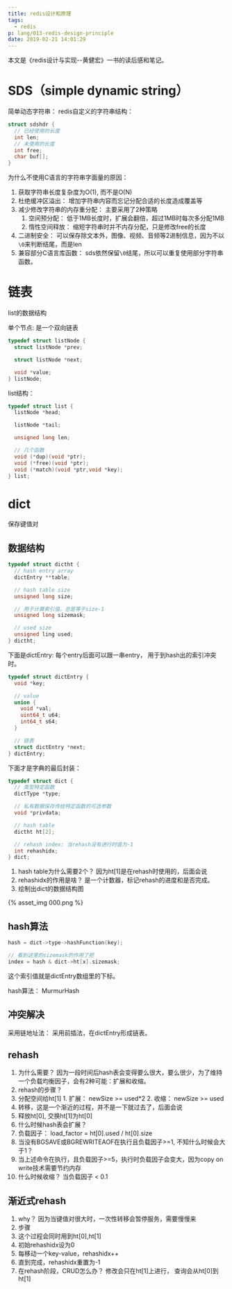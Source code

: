 ```yaml
---
title: redis设计和原理
tags:
  - redis
p: lang/013-redis-design-principle
date: 2019-02-21 14:01:29
---
```


本文是《redis设计与实现--黄健宏》一书的读后感和笔记。

# SDS（simple dynamic string）
简单动态字符串： redis自定义的字符串结构：
```c
struct sdshdr {
  // 已经使用的长度
  int len;
  // 未使用的长度
  int free;
  char buf[];
}
```
为什么不使用C语言的字符串字面量的原因：
1. 获取字符串长度复杂度为O(1), 而不是O(N)
2. 杜绝缓冲区溢出： 增加字符串内容而忘记分配合适的长度造成覆盖等
3. 减少修改字符串的内存重分配： 主要采用了2种策略
    1. 空间预分配： 低于1MB长度时，扩展会翻倍，超过1MB时每次多分配1MB
    2. 惰性空间释放： 缩短字符串时并不内存分配，只是修改free的长度
4. 二进制安全： 可以保存除文本外，图像、视频、音频等2进制信息，因为不以`\0`来判断结尾，而是len
5. 兼容部分C语言库函数： sds依然保留`\0`结尾，所以可以重复使用部分字符串函数。

# 链表
list的数据结构

单个节点: 是一个双向链表
```c
typedef struct listNode {
  struct listNode *prev;

  struct listNode *next;

  void *value;
} listNode;
```
list结构：
```c
typedef struct list {
  listNode *head;

  listNode *tail;

  unsigned long len;

  // 几个函数 
  void (*dup)(void *ptr);
  void (*free)(void *ptr);
  void (*match)(void *ptr,void *key);
} list;
```


# dict
保存键值对
## 数据结构
```c
typedef struct dictht {
  // hash entry array
  dictEntry **table;

  // hash table size
  unsigned long size;

  // 用于计算索引值，总是等于size-1
  unsigned long sizemask;

  // used size
  unsigned ling used;
} dictht;
```
下面是dictEntry: 每个entry后面可以跟一串entry， 用于到hash出的索引冲突时。
```c
typedef struct dictEntry {
  void *key;

  // value
  union {
    void *val;
    uint64_t u64;
    int64_t s64;
  }

  // 链表
  struct dictEntry *next;
} dictEntry;
```
下面才是字典的最后封装：
```c
typedef struct dict {
  // 类型特定函数
  dictType *type;

  // 私有数据保存传给特定函数的可选参数
  void *privdata;

  // hash table
  dictht ht[2];

  // rehash index: 当rehash没有进行时值为-1
  int rehashidx;
} dict;
```
1. hash table为什么需要2个？
  因为ht[1]是在rehash时使用的，后面会说
2. rehashidx的作用是啥？
  是一个计数器，标记rehash的进度和是否完成。
3. 绘制出dict的数据结构图

{% asset_img 000.png %}

## hash算法
```c
hash = dict->type->hashFunction(key);

// 看到这里的sizemask的作用了把
index = hash & dict->ht[x].sizemask;
```
这个索引值就是dictEntry数组里的下标。

hash算法： MurmurHash

## 冲突解决
采用链地址法： 采用前插法，在dictEntry形成链表。

## rehash
1. 为什么需要？
  因为一段时间后hash表会变得要么很大，要么很少，为了维持一个负载均衡因子，会有2种可能：扩展和收缩。
2. rehash的步骤？
  1. 分配空间给ht[1]
    1. 扩展： newSize >= used*2
    2. 收缩： newSize >= used
  2. 转移，这是一个渐近的过程，并不是一下就过去了，后面会说
  3. 释放ht[0], 交换ht[1]为ht[0]
3. 什么时候hash表会扩展？
  1. 负载因子： load_factor = ht[0].used / ht[0].size
  2. 当没有BGSAVE或BGREWRITEAOF在执行且负载因子>=1, 不知什么时候会大于1？
  3. 当上述命令在执行，且负载因子>=5，执行时负载因子会变大，因为copy on write技术需要节约内存
4. 什么时候收缩？
  当负载因子 < 0.1

## 渐近式rehash
1. why？
  因为当键值对很大时，一次性转移会暂停服务，需要慢慢来
2. 步骤
  1. 这个过程会同时用到ht[0],ht[1]
  2. 初始rehashidx设为0
  3. 每移动一个key-value，rehashidx++
  4. 直到完成，rehashidx重置为-1
3. 在rehash阶段，CRUD怎么办？
  修改会只在ht[1]上进行， 查询会从ht[0]到ht[1]


